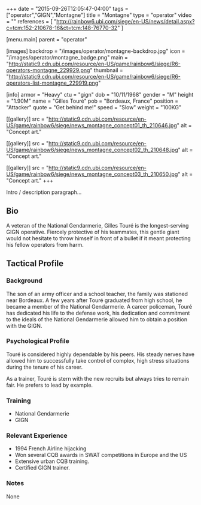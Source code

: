 +++
date = "2015-09-26T12:05:47-04:00"
tags = ["operator","GIGN","Montagne"]
title = "Montagne"
type = "operator"
video = ""
references = [
  "http://rainbow6.ubi.com/siege/en-US/news/detail.aspx?c=tcm:152-210678-16&ct=tcm:148-76770-32"
]

[menu.main]
  parent = "operator"

[images]
  backdrop = "/images/operator/montagne-backdrop.jpg"
  icon = "/images/operator/montagne_badge.png"
  main = "http://static9.cdn.ubi.com/resource/en-US/game/rainbow6/siege/R6-operators-montagne_229929.png"
  thumbnail = "http://static9.cdn.ubi.com/resource/en-US/game/rainbow6/siege/R6-operators-list-montagne_229919.png"

[info]
  armor = "Heavy"
  ctu = "gign"
  dob = "10/11/1968"
  gender = "M"
  height = "1.90M"
  name = "Gilles Touré"
  pob = "Bordeaux, France"
  position = "Attacker"
  quote = "Get behind me!"
  speed = "Slow"
  weight = "100KG"

[[gallery]]
  src = "http://static9.cdn.ubi.com/resource/en-US/game/rainbow6/siege/news_montagne_concept01_th_210646.jpg"
  alt = "Concept art."

[[gallery]]
  src = "http://static9.cdn.ubi.com/resource/en-US/game/rainbow6/siege/news_montagne_concept02_th_210648.jpg"
  alt = "Concept art."

[[gallery]]
  src = "http://static9.cdn.ubi.com/resource/en-US/game/rainbow6/siege/news_montagne_concept03_th_210650.jpg"
  alt = "Concept art."
+++

Intro / description paragraph...<!--more-->

## Bio

A veteran of the National Gendarmerie, Gilles Touré is the longest-serving GIGN operative. Fiercely protective of his teammates, this gentle giant would not hesitate to throw himself in front of a bullet if it meant protecting his fellow operators from harm.

## Tactical Profile

### Background

The son of an army officer and a school teacher, the family was stationed near Bordeaux. A few years
after Touré graduated from high school, he became a member of the National Gendarmerie. A career
policeman, Touré has dedicated his life to the defense work, his dedication and commitment to the
ideals of the National Gendarmerie allowed him to obtain a position with the GIGN.

### Psychological Profile

Touré is considered highly dependable by his peers. His steady nerves have allowed him to successfully
take control of complex, high stress situations during the tenure of his career.

As a trainer, Touré is stern with the new recruits but always tries to remain fair. He prefers to lead
by example.

### Training

* National Gendarmerie
* GIGN

### Relevant Experience

* 1994 French Airline hijacking
* Won several CQB awards in SWAT competitions in Europe and the US
* Extensive urban CQB training.
* Certified GIGN trainer.

### Notes

None
